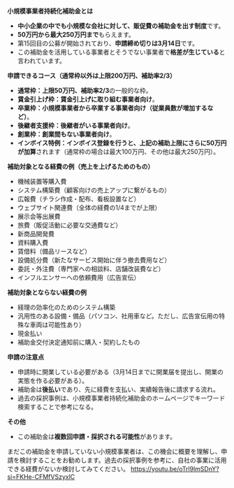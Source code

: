 
**小規模事業者持続化補助金とは**

- **中小企業の中でも小規模な会社に対して、販促費の補助金を出す制度**です。
- **50万円から最大250万円まで**もらえます。
- 第15回目の公募が開始されており、**申請締め切りは3月14日**です。
- この補助金を活用している事業者とそうでない事業者で**格差が生じている**と言われています。

**申請できるコース（通常枠以外は上限200万円、補助率2/3）**

- **通常枠：上限50万円、補助率2/3**の一般的な枠。
- **賃金引上げ枠：賃金引上げに取り組む事業者向け**。
- **卒業枠：小規模事業者から卒業する事業者向け（従業員数が増加するなど）**。
- **後継者支援枠：後継者がいる事業者向け**。
- **創業枠：創業間もない事業者向け**。
- **インボイス特例：インボイス登録を行うと、上記の補助上限にさらに50万円が加算**されます（通常枠の場合は最大100万円、その他は最大250万円）。

**補助対象となる経費の例（売上を上げるためのもの）**

- 機械装置等購入費
- システム構築費（顧客向けの売上アップに繋がるもの）
- 広報費（チラシ作成・配布、看板設置など）
- ウェブサイト関連費（全体の経費の1/4までが上限）
- 展示会等出展費
- 旅費（販促活動に必要な交通費など）
- 新商品開発費
- 資料購入費
- 賃借料（備品リースなど）
- 設備処分費（新たなサービス開始に伴う撤去費用など）
- 委託・外注費（専門家への相談料、店舗改装費など）
- インフルエンサーへの依頼費用（広告宣伝）

**補助対象とならない経費の例**

- 経理の効率化のためのシステム構築
- 汎用性のある設備・備品（パソコン、社用車など。ただし、広告宣伝用の特殊な車両は可能性あり）
- 現金払い
- 補助金交付決定通知前に購入・契約したもの

**申請の注意点**

- 申請時に開業している必要がある（3月14日までに開業届を提出し、開業の実態を作る必要がある）。
- 補助金は**後払い**であり、先に経費を支払い、実績報告後に請求する流れ。
- 過去の採択事例は、小規模事業者持続化補助金のホームページでキーワード検索することで参考になる。

**その他**

- この補助金は**複数回申請・採択される可能性**があります。

まだこの補助金を申請していない小規模事業者は、この機会に概要を理解し、申請を検討することをお勧めします。過去の採択事例を参考に、自社の事業に活用できる経費がないか検討してみてください。
https://youtu.be/oTrl9lmSDnY?si=FKHe-CFMfVSzyxlC